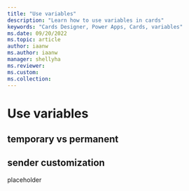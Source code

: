 ```yaml
---
title: "Use variables"
description: "Learn how to use variables in cards"
keywords: "Cards Designer, Power Apps, Cards, variables"
ms.date: 09/20/2022
ms.topic: article
author: iaanw
ms.author: iaanw
manager: shellyha
ms.reviewer: 
ms.custom: 
ms.collection: 
---
```


# Use variables

## temporary vs permanent

## sender customization

placeholder
